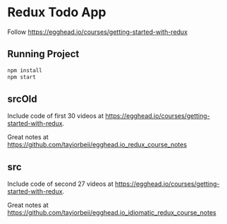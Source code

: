# Redux Todo App

Follow <https://egghead.io/courses/getting-started-with-redux>

## Running Project

```bash
npm install
npm start
```

## srcOld

Include code of first 30 videos at <https://egghead.io/courses/getting-started-with-redux>.

Great notes at <https://github.com/tayiorbeii/egghead.io_redux_course_notes>

## src

Include code of second 27 videos at <https://egghead.io/courses/getting-started-with-redux>.

Great notes at <https://github.com/tayiorbeii/egghead.io_idiomatic_redux_course_notes>